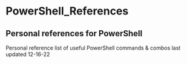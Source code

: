 # PowerShell_References
Personal references for PowerShell
-----------------------------------
Personal reference list of useful PowerShell commands & combos last updated 12-16-22
